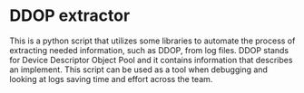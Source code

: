 # DDOP extractor
This is a python script that utilizes some libraries to automate the process of extracting needed
information, such as DDOP, from log files. DDOP stands for Device Descriptor Object Pool and it contains information
that describes an implement. This script can be used as a tool when debugging and looking at logs saving time and effort 
across the team. 